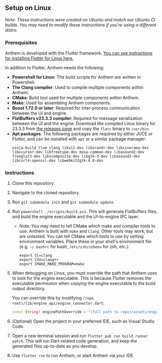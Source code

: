 ## Setup on Linux

_Note: These instructions were created on Ubuntu and match our Ubuntu CI builds. You may need to modify these  instructions if you're using a different distro._

### Prerequisites

Anthem is developed with the Flutter framework. [You can see instructions for installing Flutter for Linux here.](https://docs.flutter.dev/get-started/install/linux)

In addition to Flutter, Anthem needs the following:

- **Powershell for Linux**: The build scripts for Anthem are written in Powershell.
- **The Clang compiler**: Used to compile multiple components within Anthem.
- **CMake**: Build tool used for multiple components within Anthem.
- **Make**: Used for assembling Anthem components.
- **Boost 1.72.0 or later**: Required for inter-process communication between the UI and engine.
- **FlatBuffers v23.3.3 compiler**: Required for message serialization between the UI and the engine. Download the compiled Linux binary for 23.3.3 from [the releases page](https://github.com/google/flatbuffers/releases/tag/v23.3.3) and copy the `flatc` binary to `/usr/bin`.
- **Apt packages**: The following packages are required by either JUCE or Flutter, and can be installed with `apt` or a similar package manager:
    ```
    ninja-build llvm clang libx11-dev libxrandr-dev libxinerama-dev libxcursor-dev libfreetype-dev mesa-common-dev libasound2-dev freeglut3-dev libxcomposite-dev libgtk-3-dev libasound2-dev libcurl4-openssl-dev libwebkit2gtk-4.0-dev
    ```

### Instructions

1. Clone this repository.
2. Navigate to the cloned repository.
3. Run `git submodule init` and `git submodule update`.
4. Run `powershell ./scripts/build.ps1`. This will generate FlatBuffers files, and build the engine executable and the UI-to-engine IPC layer.
    - Note: You may need to tell CMake which make and compiler tools to use. Anthem is built with `make` and `Clang`. Other tools may work, but are untested. You can tell CMake which tools to use by setting environment variables. Place these in your shell's environment file (e.g. `~/.bashrc` for bash, `/etc/zsh/zshenv` for zsh, etc.):
        ```
        export CC=clang
        export CXX=clang++
        export CMAKE_MAKE_PROGRAM=make
        ```
5. When debugging on Linux, you must override the path that Anthem uses to look for the engine executable. This is because Flutter removes the executable permission when copying the engine executable to the build output directory.

    You can override this by modifying `(repo root)/lib/engine_api/engine_connector.dart`:
    ```dart
    const String? enginePathOverride = "(full path to repo)/assets/engine/AnthemEngine";
    ```
6. (Optional) Open the project in your preferred IDE, such as Visual Studio Code.
7. Open a new terminal session and run `flutter pub run build_runner watch`. This will run Dart-related code generation, and keep the generated files up-to-date as you develop.
8. Use `flutter run` to run Anthem, or start Anthem via your IDE.
